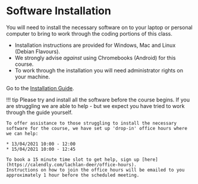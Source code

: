 # Software Installation

You will need to install the necessary software on to your laptop or personal computer to bring to work through the coding portions of this class.

* Installation instructions are provided for Windows, Mac and Linux (Debian Flavours).
* We strongly advise *against* using Chromebooks (Android) for this course.
* To work through the installation you will need administrator rights on your machine.

Go to the [Installation Guide](https://tisem-digital-marketing.github.io/2021-smwa-installation-guide/).

!!! tip
    Please try and install all the software before the course begins.
    If you are struggling we are able to help - but we expect you have tried to work through the guide yourself.

    To offer assistance to those struggling to install the necessary software for the course, we have set up 'drop-in' office hours where we can help:

    * 13/04/2021 10:00 - 12:00
    * 15/04/2021 10:00 - 12:45

    To book a 15 minute time slot to get help, sign up [here](https://calendly.com/lachlan-deer/office-hours). 
    Instructions on how to join the office hours will be emailed to you approximately 1 hour before the scheduled meeting.
